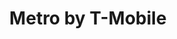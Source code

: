 ---
title: "Metro by T-Mobile"
url: /san-diego/metro-by-t-mobile-trolley-plz/
shop: mobile phone
---